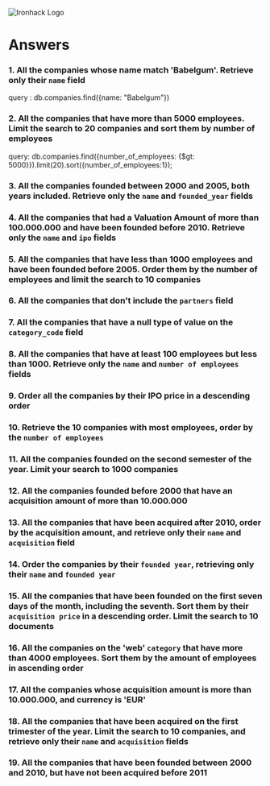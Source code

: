 ![Ironhack Logo](https://i.imgur.com/1QgrNNw.png)

# Answers

### 1. All the companies whose name match 'Babelgum'. Retrieve only their `name` field

query : db.companies.find({name: "Babelgum"})

### 2. All the companies that have more than 5000 employees. Limit the search to 20 companies and sort them by **number of employees**

query: db.companies.find({number_of_employees: {$gt: 5000}}).limit(20).sort({number_of_employees:1});

### 3. All the companies founded between 2000 and 2005, both years included. Retrieve only the `name` and `founded_year` fields

<!-- Your Code Goes Here -->

### 4. All the companies that had a Valuation Amount of more than 100.000.000 and have been founded before 2010. Retrieve only the `name` and `ipo` fields

<!-- Your Code Goes Here -->

### 5. All the companies that have less than 1000 employees and have been founded before 2005. Order them by the number of employees and limit the search to 10 companies

<!-- Your Code Goes Here -->

### 6. All the companies that don't include the `partners` field

<!-- Your Code Goes Here -->

### 7. All the companies that have a null type of value on the `category_code` field

<!-- Your Code Goes Here -->

### 8. All the companies that have at least 100 employees but less than 1000. Retrieve only the `name` and `number of employees` fields

<!-- Your Code Goes Here -->

### 9. Order all the companies by their IPO price in a descending order

<!-- Your Code Goes Here -->

### 10. Retrieve the 10 companies with most employees, order by the `number of employees`

<!-- Your Code Goes Here -->

### 11. All the companies founded on the second semester of the year. Limit your search to 1000 companies

<!-- Your Code Goes Here -->

### 12. All the companies founded before 2000 that have an acquisition amount of more than 10.000.000

<!-- Your Code Goes Here -->

### 13. All the companies that have been acquired after 2010, order by the acquisition amount, and retrieve only their `name` and `acquisition` field

<!-- Your Code Goes Here -->

### 14. Order the companies by their `founded year`, retrieving only their `name` and `founded year`

<!-- Your Code Goes Here -->

### 15. All the companies that have been founded on the first seven days of the month, including the seventh. Sort them by their `acquisition price` in a descending order. Limit the search to 10 documents

<!-- Your Code Goes Here -->

### 16. All the companies on the 'web' `category` that have more than 4000 employees. Sort them by the amount of employees in ascending order

<!-- Your Code Goes Here -->

### 17. All the companies whose acquisition amount is more than 10.000.000, and currency is 'EUR'

<!-- Your Code Goes Here -->

### 18. All the companies that have been acquired on the first trimester of the year. Limit the search to 10 companies, and retrieve only their `name` and `acquisition` fields

<!-- Your Code Goes Here -->

### 19. All the companies that have been founded between 2000 and 2010, but have not been acquired before 2011

<!-- Your Code Goes Here -->
